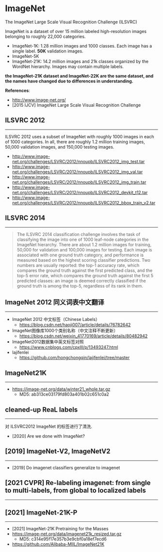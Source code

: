 # ImageNet 
The ImageNet Large Scale Visual Recognition Challenge (ILSVRC)

ImageNet is a dataset of over 15 million labeled high-resolution images belonging to roughly 22,000 categories.

- ImageNet-1K: 1.28 million images and 1000 classes. Each image has a single label. **50K** validation images.
- ImageNet-5K
- ImageNet-21K: 14.2 million images and 21k classes organized by the WordNet hierarchy. Images may contain multiple labels.

**the ImageNet-21K dataset and ImageNet-22K are the same dataset, and the names have changed due to differences in understanding.**


**References**:
- http://www.image-net.org/
- [2015 IJCV] ImageNet Large Scale Visual Recognition Challenge


## ILSVRC 2012
---
ILSVRC 2012 uses a subset of ImageNet with roughly 1000 images in each of 1000 categories. In all, there are roughly 1.2 million training images, 50,000 validation images, and 150,000 testing images.

- http://www.image-net.org/challenges/LSVRC/2012/nnoupb/ILSVRC2012_img_test.tar
- http://www.image-net.org/challenges/LSVRC/2012/nnoupb/ILSVRC2012_img_val.tar
- http://www.image-net.org/challenges/LSVRC/2012/nnoupb/ILSVRC2012_img_train.tar
- http://www.image-net.org/challenges/LSVRC/2012/nnoupb/ILSVRC2012_devkit_t12.tar
- http://www.image-net.org/challenges/LSVRC/2012/nnoupb/ILSVRC2012_bbox_train_v2.tar


## ILSVRC 2014
----
> The ILSVRC 2014 classification challenge involves the task of classifying the image into one of 1000 leaf-node categories in the ImageNet hierarchy. There are about 1.2 million images for training, 50,000 for validation and 100,000 images for testing. Each image is associated with one ground truth category, and performance is measured based on the highest scoring classifier predictions. Two numbers are usually reported: the top-1 accuracy rate, which compares the ground truth against the first predicted class, and the top-5 error rate, which compares the ground truth against the first 5 predicted classes: an image is deemed correctly classified if the ground truth is among the top-5, regardless of its rank in them.


## ImageNet 2012 同义词表中文翻译
---
- ImageNet 2012 中文标签（Chinese Labels）
    - https://blog.csdn.net/haoji007/article/details/76782642
- ImageNet图像库1000个类别名称（中文注释不断更新）
    - https://blog.csdn.net/weixin_41770169/article/details/80482942
- ImageNet2012数据集中英文标签对照
    - https://www.cnblogs.com/cpxlll/p/13493247.html
- lajifenlei
    - https://github.com/hongchongqin/lajifenlei/tree/master
    
    
## ImageNet21K
---
- https://image-net.org/data/winter21_whole.tar.gz
    - MD5: ab313ce03179fd803a401b02c651c0a2

## cleaned-up ReaL labels
---
对 ILSVRC2012 ImageNet 的标签进行了清洗.

- [2020] Are we done with ImageNet?

## [2019] ImageNet-V2, ImageNetV2
---
- [2019] Do imagenet classifiers generalize to imagenet

## [2021 CVPR] Re-labeling imagenet: from single to multi-labels, from global to localized labels
----

## [2021] ImageNet-21K-P 
----
- [2021] ImageNet-21K Pretraining for the Masses
- https://image-net.org/data/imagenet21k_resized.tar.gz
    - MD5: c314e95f17e357b3e9cbf0a18ef7ecd6
- https://github.com/Alibaba-MIIL/ImageNet21K

